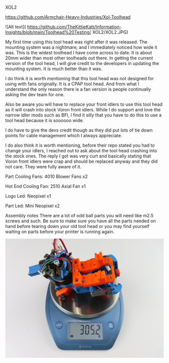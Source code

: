 XOL2

https://github.com/Armchair-Heavy-Industries/Xol-Toolhead

![Alt text]( https://github.com/TheKittieKatt/Information-Insights/blob/main/Toolhead%20Testing/ XOL2/XOL2.JPG)

My first time using this tool head was right after it was released.  The mounting system was a nightmare, and I immediately noticed how wide it was.   This is the widest toolhead I have come across to date.   It is about 20mm wider than most other toolheads out there.   In getting the current version of the tool head, I will give credit to the developers in updating the mounting system.  It is much better than it was.    

I do think it is worth mentioning that this tool head was not designed for using with fans originally.  It is a CPAP tool head.   And from what I understand the only reason there is a fan version is people continually asking the dev team for one.    

Also be aware you will have to replace your front idlers to use this tool head as it will crash into stock Voron front idlers.   While I do support and love the narrow idler mods such as BFI, I find it silly that you have to do this to use a tool head because it is soooooo wide.   

I do have to give the devs credit though as they did put lots of tie down points for cable management which I always appreciate.   

I do also think it is worth mentioning, before their repo stated you had to change your idlers, I reached out to ask about the tool head crashing into the stock ones.  The reply I got was very curt and basically stating that Voron front idlers were crap and should be replaced anyway and they did not care.   They were fully aware of it.   

Part Cooling Fans:  4010 Blower Fans x2

Hot End Cooling Fan:  2510 Axial Fan x1

Logo Led:  Neopixel x1

Part Led:  Mini Neopixel x2

Assembly notes There are a lot of odd ball parts you will need like m2.5 screws and such.   Be sure to make sure you have all the parts needed on hand before tearing down your old tool head or you may find yourself waiting on parts before your printer is running again.   


![Alt text]( https://github.com/TheKittieKatt/Information-Insights/blob/main/Toolhead%20Testing/XOL2/XOL2Weight.JPG)

